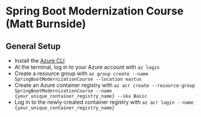 # Spring Boot Modernization Course (Matt Burnside)


## General Setup
- Install the [Azure CLI](https://docs.microsoft.com/en-us/cli/azure/install-azure-cli)
- At the terminal, log in to your Azure account with `az login`
- Create a resource group with `az group create --name SpringBootModernizationCourse --location eastus`
- Create an Azure container registry with `az acr create --resource-group SpringBootModernizationCourse --name {your_unique_container_registry_name} --sku Basic`
- Log in to the newly-created container registry with `az acr login --name {your_unique_container_registry_name}`